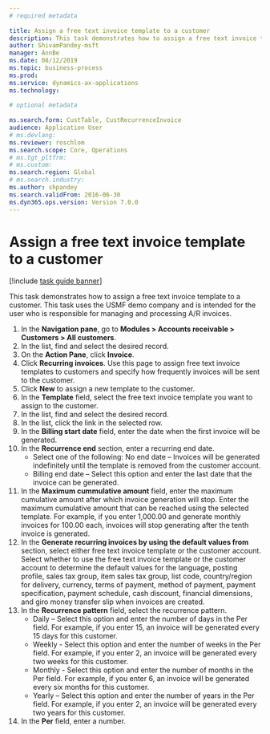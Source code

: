 ```yaml
--- 
# required metadata 
 
title: Assign a free text invoice template to a customer
description: This task demonstrates how to assign a free text invoice template to a customer. 
author: ShivamPandey-msft
manager: AnnBe 
ms.date: 08/12/2019
ms.topic: business-process 
ms.prod:  
ms.service: dynamics-ax-applications 
ms.technology:  
 
# optional metadata 
 
ms.search.form: CustTable, CustRecurrenceInvoice   
audience: Application User 
# ms.devlang:  
ms.reviewer: roschlom
ms.search.scope: Core, Operations 
# ms.tgt_pltfrm:  
# ms.custom:  
ms.search.region: Global
# ms.search.industry: 
ms.author: shpandey
ms.search.validFrom: 2016-06-30 
ms.dyn365.ops.version: Version 7.0.0 
---
```

# Assign a free text invoice template to a customer

[!include [task guide banner](../../includes/task-guide-banner.md)]

This task demonstrates how to assign a free text invoice template to a customer. This task uses the USMF demo company and is intended for the user who is responsible for managing and processing A/R invoices.

1. In the **Navigation pane**, go to **Modules > Accounts receivable > Customers > All customers**.
2. In the list, find and select the desired record.
3. On the **Action Pane**, click **Invoice**.
4. Click **Recurring invoices**. Use this page to assign free text invoice templates to customers and specify how frequently invoices will be sent to the customer.  
5. Click **New** to assign a new template to the customer.
6. In the **Template** field, select the free text invoice template you want to assign to the customer.
7. In the list, find and select the desired record.
8. In the list, click the link in the selected row.
9. In the **Billing start date** field, enter the date when the first invoice will be generated.
10. In the **Recurrence end** section, enter a recurring end date.  
    * Select one of the following: No end date – Invoices will be generated indefinitely until the template is removed from the customer account.
    * Billing end date – Select this option and enter the last date that the invoice can be generated.  
11. In the **Maximum cummulative amount** field, enter the maximum cumulative amount after which invoice generation will stop. Enter the maximum cumulative amount that can be reached using the selected template. For example, if you enter 1,000.00 and generate monthly invoices for 100.00 each, invoices will stop generating after the tenth invoice is generated.  
12. In the **Generate recurring invoices by using the default values from** section, select either free text invoice template or the customer account. Select whether to use the free text invoice template or the customer account to determine the default values for the language, posting profile, sales tax group, item sales tax group, list code, country/region for delivery, currency, terms of payment, method of payment, payment specification, payment schedule, cash discount, financial dimensions, and giro money transfer slip when invoices are created.  
13. In the **Recurrence pattern** field, select the recurrence pattern.
    + Daily – Select this option and enter the number of days in the Per field. For example, if you enter 15, an invoice will be generated every 15 days for this customer.
    + Weekly - Select this option and enter the number of weeks in the Per field. For example, if you enter 2, an invoice will be generated every two weeks for this customer.
    + Monthly - Select this option and enter the number of months in the Per field. For example, if you enter 6, an invoice will be generated every six months for this customer.
    + Yearly – Select this option and enter the number of years in the Per field. For example, if you enter 2, an invoice will be generated every two years for this customer.  
14. In the **Per** field, enter a number.

